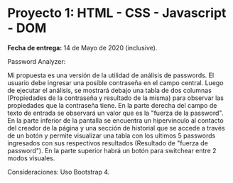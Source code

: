 # Proyecto 1:  HTML - CSS - Javascript - DOM

**Fecha de entrega:** 14 de Mayo de 2020 (inclusive).

Password Analyzer:

Mi propuesta es una versión de la utilidad de análisis de passwords. El usuario debe ingresar una posible contraseña en el campo central. Luego de ejecutar el análisis, se mostrará debajo una tabla de dos columnas (Propiedades de la contraseña y resultado de la misma) para observar las propiedades que la contraseña tiene. En la parte derecha del campo de texto de entrada se observará un valor que es la "fuerza de la password". En la parte inferior de la pantalla se encuentra un hipervinculo al contacto del creador de la página y una sección de historial que se accede a través de un botón y permite visualizar una tabla con los ultimos 5 passwords ingresados con sus respectivos resultados (Resultado de "fuerza de password"). En la parte superior habrá un botón para switchear entre 2 modos visuales.


Consideraciones: Uso Bootstrap 4.